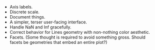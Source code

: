 
* Axis labels.
* Discrete scale.
* Document things.
* A simpler, terser user-facing interface.
* Handle NaN and Inf gracefully.
* Correct behavior for Lines geometry with non-nothing color aesthetic.
* Facets. (Some thought is required to avoid something gross. Should facets be
  geometries that embed an entire plot?)


